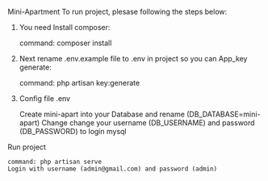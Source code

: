 Mini-Apartment
To run project, plesase following the steps below:
1. You need Install composer:

    command: composer install

2. Next rename .env.example file to .env in project so you can App_key generate:

    command: php artisan key:generate

3. Config file .env

    Create mini-apart into your Database and rename (DB_DATABASE=mini-apart)
    Change change your username (DB_USERNAME) and password (DB_PASSWORD) to login mysql

Run project

    command: php artisan serve
    Login with username (admin@gmail.com) and password (admin)
